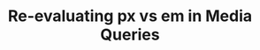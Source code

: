 ---
layout: bookmark
title: Re-evaluating px vs em in Media Queries
tags:
  - Bookmarks
  - CSS
  - Accessibility
created: '2023-05-31T22:19:24.339Z'
link: https://keithjgrant.com/posts/2023/05/px-vs-em-in-media-queries/
id: 582202404
excerpt: |-
  We used to say ems were the best unit to use in media queries.
  Is that still the case in 2023?
image: >-
  https://res.cloudinary.com/keithjgrant/image/fetch/c_scale,f_auto,w_600/https://keithjgrant.com//images/2023/rulers.jpg
---
